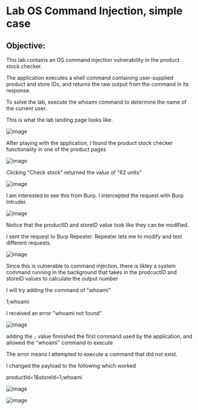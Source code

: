 # Lab OS Command Injection, simple case

## Objective:

 This lab contains an OS command injection vulnerability in the product stock checker.

The application executes a shell command containing user-supplied product and store IDs, and returns the raw output from the command in its response.

To solve the lab, execute the whoami command to determine the name of the current user. 

This is what the lab landing page looks like.

![image](https://user-images.githubusercontent.com/90155329/135767514-0e940f4c-23f8-467a-945b-796071d6b5a5.png)

After playing with the application, I found the product stock checker functionality in one of the product pages

![image](https://user-images.githubusercontent.com/90155329/135767519-538a0b62-f5a0-4212-a85b-4b8bb9608d05.png)

Clicking "Check stock" returned the value of "62 units"

![image](https://user-images.githubusercontent.com/90155329/135767534-fe89cd7a-2fbe-44aa-8b4a-bef81187c668.png)

I am interested to see this from Burp. I intercepted the request with Burp Intruder.

![image](https://user-images.githubusercontent.com/90155329/135767539-0d5bd2d5-09d6-4191-b12d-8abf69319f77.png)

Notice that the productID and storeID value look like they can be modified. 

I sent the request to Burp Repeater. Repeater lets me to modify and test different requests.

![image](https://user-images.githubusercontent.com/90155329/135767545-b84b20ed-534d-43e5-bb0d-a86ff266439d.png)

Since this is vulnerable to command injection, there is likley a system command running in the background that takes in the prodcuctID and storeID values to calculate the output number

I will try adding the command of "whoami"

1;whoami

I received an error "whoami not found"

![image](https://user-images.githubusercontent.com/90155329/135767550-42d1d3cc-368f-4374-acf3-2c4dcb7ccb62.png)



adding the ` ; ` value finnished the first command used by the application, and allowed the "whoami" command to execute

The error means I attempted to execute a command that did not exist. 

I changed the payload to the following which worked

productId=1&storeId=1;whoami

![image](https://user-images.githubusercontent.com/90155329/135767559-eef372cd-55b4-479a-abca-fd1835d717e6.png)

![image](https://user-images.githubusercontent.com/90155329/135767566-21224b8d-6fde-4057-97a3-d8f3348664a3.png)

